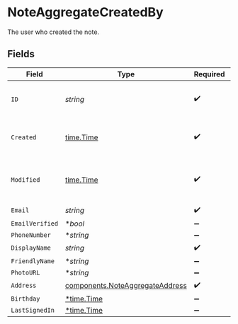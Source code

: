 # NoteAggregateCreatedBy

The user who created the note.


## Fields

| Field                                                                              | Type                                                                               | Required                                                                           | Description                                                                        | Example                                                                            |
| ---------------------------------------------------------------------------------- | ---------------------------------------------------------------------------------- | ---------------------------------------------------------------------------------- | ---------------------------------------------------------------------------------- | ---------------------------------------------------------------------------------- |
| `ID`                                                                               | *string*                                                                           | :heavy_check_mark:                                                                 | Unique identifier for the user.                                                    | usr_1f07f62df1e64432b10dd570938f70a2                                               |
| `Created`                                                                          | [time.Time](https://pkg.go.dev/time#Time)                                          | :heavy_check_mark:                                                                 | Datetime when the object was created.                                              | 2024-11-18 15:05:46.8 +0000 UTC                                                    |
| `Modified`                                                                         | [time.Time](https://pkg.go.dev/time#Time)                                          | :heavy_check_mark:                                                                 | Datetime when the object was last modified.                                        | 2024-11-18 15:05:46.801 +0000 UTC                                                  |
| `Email`                                                                            | *string*                                                                           | :heavy_check_mark:                                                                 | N/A                                                                                | address@domain.com                                                                 |
| `EmailVerified`                                                                    | **bool*                                                                            | :heavy_minus_sign:                                                                 | N/A                                                                                | true                                                                               |
| `PhoneNumber`                                                                      | **string*                                                                          | :heavy_minus_sign:                                                                 | N/A                                                                                | 123-123-1234                                                                       |
| `DisplayName`                                                                      | *string*                                                                           | :heavy_check_mark:                                                                 | N/A                                                                                | John Doe                                                                           |
| `FriendlyName`                                                                     | **string*                                                                          | :heavy_minus_sign:                                                                 | N/A                                                                                | John                                                                               |
| `PhotoURL`                                                                         | **string*                                                                          | :heavy_minus_sign:                                                                 | N/A                                                                                | https://...                                                                        |
| `Address`                                                                          | [components.NoteAggregateAddress](../../models/components/noteaggregateaddress.md) | :heavy_check_mark:                                                                 | N/A                                                                                |                                                                                    |
| `Birthday`                                                                         | [*time.Time](https://pkg.go.dev/time#Time)                                         | :heavy_minus_sign:                                                                 | N/A                                                                                | new Date()                                                                         |
| `LastSignedIn`                                                                     | [*time.Time](https://pkg.go.dev/time#Time)                                         | :heavy_minus_sign:                                                                 | N/A                                                                                | new Date()                                                                         |